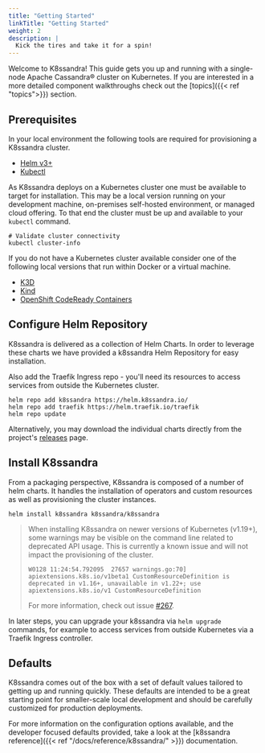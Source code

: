 ```yaml
---
title: "Getting Started"
linkTitle: "Getting Started"
weight: 2
description: |
  Kick the tires and take it for a spin!
---
```


Welcome to K8ssandra! This guide gets you up and running with a single-node Apache Cassandra&reg; cluster on Kubernetes. If you are interested in a more detailed component walkthroughs check out the [topics]({{< ref "topics">}}) section.

## Prerequisites

In your local environment the following tools are required for provisioning a K8ssandra cluster.

* [Helm v3+](https://helm.sh/docs/intro/install/)
* [Kubectl](https://kubernetes.io/docs/tasks/tools/install-kubectl/)

As K8ssandra deploys on a Kubernetes cluster one must be available to target for installation. This may be a local version running on your development machine, on-premises self-hosted environment, or managed cloud offering. To that end the cluster must be up and available to your `kubectl` command.

```console
# Validate cluster connectivity
kubectl cluster-info
```

If you do not have a Kubernetes cluster available consider one of the following local versions that run within Docker or a virtual machine.

* [K3D](https://k3d.io/)
* [Kind](https://kind.sigs.k8s.io/)
* [OpenShift CodeReady Containers](https://developers.redhat.com/products/codeready-containers/overview)

## Configure Helm Repository

K8ssandra is delivered as a collection of Helm Charts. In order to leverage these charts we have provided a k8ssandra Helm Repository for easy installation. 

Also add the Traefik Ingress repo - you'll need its resources to access services from outside the Kubernetes cluster.

```console
helm repo add k8ssandra https://helm.k8ssandra.io/
helm repo add traefik https://helm.traefik.io/traefik
helm repo update
```

Alternatively, you may download the individual charts directly from the project's [releases](https://github.com/k8ssandra/k8ssandra/releases) page.

## Install K8ssandra

From a packaging perspective, K8ssandra is composed of a number of helm charts. It handles the installation of operators and custom resources as well as
provisioning the cluster instances.

```console
helm install k8ssandra k8ssandra/k8ssandra
```

> When installing K8ssandra on newer versions of Kubernetes (v1.19+), some warnings may be visible on the command line 
> related to deprecated API usage.  This is currently a known issue and will not impact the provisioning of the cluster.
> 
> ```
> W0128 11:24:54.792095  27657 warnings.go:70] apiextensions.k8s.io/v1beta1 CustomResourceDefinition is deprecated in v1.16+, unavailable in v1.22+; use apiextensions.k8s.io/v1 CustomResourceDefinition
> ```
> 
> For more information, check out issue [#267](https://github.com/k8ssandra/k8ssandra/issues/267).

In later steps, you can upgrade your k8ssandra via `helm upgrade` commands, for example to access services from outside Kubernetes via a Traefik Ingress controller.

## Defaults

K8ssandra comes out of the box with a set of default values tailored to getting up and running quickly.  These defaults
are intended to be a great starting point for smaller-scale local development and should be carefully customized for 
production deployments.

For more information on the configuration options available, and the developer focused defaults provided, take a look 
at the [k8ssandra reference]({{< ref "/docs/reference/k8ssandra/" >}}) documentation.
